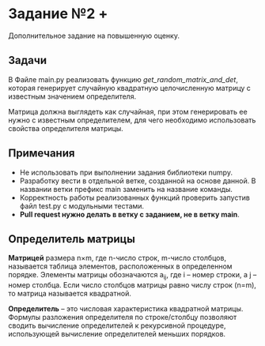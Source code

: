 # Задание №2 +
Дополнительное задание на повышенную оценку.
## Задачи  
В Файле main.py реализовать функцию *get_random_matrix_and_det*, которая генерирует случайную квадратную целочисленную матрицу с известным значением определителя.

Матрица должна выглядеть как случайная, при этом генерировать ее нужно с известным определителем, для чего необходимо использовать свойства определителя матрицы.

## Примечания  
- Не использовать при выполнении задания библиотеки numpy.
- Разработку вести в отдельной ветке, созданной на основе данной. В названии ветки префикс main заменить на название команды. 
- Корректность работы реализованных функций проверить запустив файл test.py с модульными тестами. 
- **Pull request нужно делать в ветку с заданием, не в ветку main**.

## Определитель матрицы

**Матрицей** размера n×m, где n-число строк, m-число столбцов, называется таблица элементов, расположенных в определенном порядке. Элементы матрицы обозначаются a<sub>ij</sub>, где i – номер строки, а j – номер столбца. Если число столбцов матрицы равно числу строк (n=m), то матрица называется квадратной.    
  
**Определитель** – это числовая характеристика квадратной матрицы. Формулы разложения определителя по строке/столбцу позволяют сводить вычисление определителей к рекурсивной процедуре, использующей вычисление определителей меньших порядков. 
